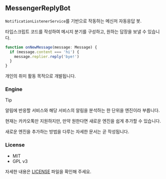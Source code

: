 ## MessengerReplyBot

`NotificationListenerService`를 기반으로 작동하는 메신저 자동응답 봇.

타입스크립트 코드를 작성하여 메시지 분기를 구성하고, 원하는 답장을 보낼 수 있습니다.

```typescript
function onNewMessage(message: Message) {
  if (message.content === 'hi') {
    message.replier.reply('bye!')
  }
}
```

개인의 취미 활동 목적으로 개발됩니다.

### Engine

> [!TIP]
> 알림에 반응할 서비스와 해당 서비스의 알림을 분석하는 한 단위을 엔진이라 부릅니다.

현재는 카카오톡만 지원하지만, 만약 원한다면 새로운 엔진을 쉽게 추가할 수 있습니다.

새로운 엔진을 추가하는 방법을 다루는 자세한 문서는 곧 작성됩니다.

### License

- MIT
- GPL v3

자세한 내용은 [LICENSE](LICENSE) 파일을 확인해 주세요.
